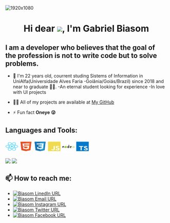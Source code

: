 ![1920x1080](https://user-images.githubusercontent.com/54422701/112040606-2cb3da80-8b24-11eb-97da-d770b78081b7.png)

<h1 align="center">Hi dear <img src="https://raw.githubusercontent.com/kaueMarques/kaueMarques/master/hi.gif" width="30px">, I'm Gabriel Biasom</h1>

## I am a developer  who believes that the goal of the profession is not to write code but to solve problems.

- 🔭 I'm 22 years old, courrent studing Sistems of Information in UniAlfa(Universidade Alves Faria -Goiânia/Goiás/Brazil) since 2018 and near to graduate 👨‍🎓.
-An eternal student looking for experience
-In love with UI projects


- 👨‍💻 All of my projects are available at [My GitHub](https://github.com/GabrielBiasom)

- ⚡ Fun fact **Oneye 😜**
## **Languages and Tools:**  
<div style="display: inline_block">
<img align="center" alt="Biasom-React" height="30" width="40" src="https://raw.githubusercontent.com/devicons/devicon/master/icons/react/react-original.svg">
  <img align="center" alt="Biasom-HTML" height="30" width="40" src="https://raw.githubusercontent.com/devicons/devicon/master/icons/html5/html5-original.svg">
  <img align="center" alt="Biasom-CSS" height="30" width="40" src="https://raw.githubusercontent.com/devicons/devicon/master/icons/css3/css3-original.svg">
   <img align="center" alt="Biasom-JS" height="30" width="40" src="https://raw.githubusercontent.com/devicons/devicon/master/icons/javascript/javascript-plain.svg">
   <img align="center" alt="Biasom-Node" height="40" width="40" src="https://raw.githubusercontent.com/devicons/devicon/master/icons/nodejs/nodejs-original-wordmark.svg">
   <img align="center" alt="Biasom-Ts" height="30" width="40" src="https://raw.githubusercontent.com/devicons/devicon/master/icons/typescript/typescript-plain.svg">
</div>
<br>
<div>
  
<img src="https://github-readme-stats-eight-theta.vercel.app/api?username=GabrielBiasom&show_icons=true&theme=radical&include_all_commits=true&count_private=true">
<img src="https://github-readme-stats-eight-theta.vercel.app/api/top-langs/?username=GabrielBiasom&layout=compact&langs_count=8&theme=radical">
</div>
<!--![Snake animation](https://github.com/rafaballerini/rafaballerini/blob/output/github-contribution-grid-snake.svg)-->

 ## 📫 How to reach me:  
- <a href="https://www.linkedin.com/in/gabriel-biasom" target="_blank"><img alt="Biasom LinedIn URL" src="https://cdn.jsdelivr.net/npm/simple-icons@3.0.1/icons/linkedin.svg" height="30" width="40"> </a>
- <a href="mailto:gabrielbiasom@hotmail.com" target="_blank"><img alt="Biasom Email URL" src="https://cdn.jsdelivr.net/npm/simple-icons@3.0.1/icons/microsoftoutlook.svg" height="30" width="40"></a>
- <a href="https://instagram.com/g_biasom" target="_blank"><img alt="Biasom Instagram URL" src="https://cdn.jsdelivr.net/npm/simple-icons@3.0.1/icons/instagram.svg" height="30" width="40"></a>
- <a href="https://twitter.com/g_biasom" target="_blank"><img alt="Biasom Twitter URL" src="https://cdn.jsdelivr.net/npm/simple-icons@3.0.1/icons/twitter.svg" height="30" width="40"></a>
- <a href="https://facebook.com/gabriel.biasom" target="_blank"><img alt="Biasom Facebook URL" src="https://cdn.jsdelivr.net/npm/simple-icons@3.0.1/icons/facebook.svg" height="30" width="40"></a>

<!--
**GabrielBiasom/GabrielBiasom** is a ✨ _special_ ✨ repository because its `README.md` (this file) appears on your GitHub profile.

Here are some ideas to get you started:

- 🔭 I’m currently working on ...
- 🌱 I’m currently learning ...
- 👯 I’m looking to collaborate on ...
- 🤔 I’m looking for help with ...
- 💬 Ask me about ...
- 📫 How to reach me: ...
- 😄 Pronouns: ...
- ⚡ Fun fact: ...
-->
